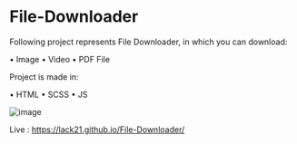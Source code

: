 # File-Downloader

Following project represents File Downloader, in which you can download:

 • Image
 • Video
 • PDF File

Project is made in:

 • HTML
 • SCSS
 • JS
 
![image](https://user-images.githubusercontent.com/100687592/220066945-90cfa63a-dbeb-4872-a623-67a7708787b0.png)

Live : https://lack21.github.io/File-Downloader/
